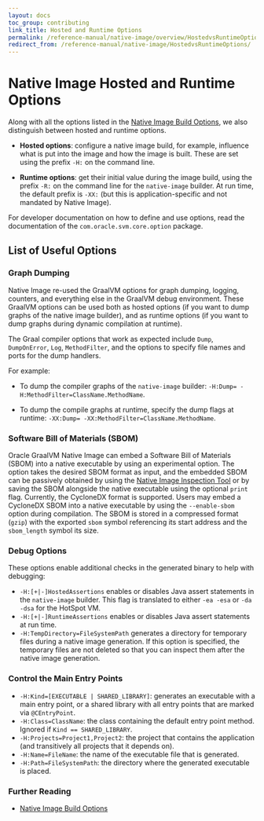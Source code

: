 ```yaml
---
layout: docs
toc_group: contributing
link_title: Hosted and Runtime Options
permalink: /reference-manual/native-image/overview/HostedvsRuntimeOptions/
redirect_from: /reference-manual/native-image/HostedvsRuntimeOptions/
---
```


# Native Image Hosted and Runtime Options

Along with all the options listed in the [Native Image Build Options](BuildOptions.md), we also distinguish between hosted and runtime options.

* **Hosted options**: configure a native image build, for example, influence what is put into the image and how the image is built. These are set using the prefix `-H:` on the command line.

* **Runtime options**: get their initial value during the image build, using the prefix `-R:` on the command line for the `native-image` builder. At run time, the default prefix is `-XX:` (but this is application-specific and not mandated by Native Image).

For developer documentation on how to define and use options, read the documentation of the `com.oracle.svm.core.option` package.

## List of Useful Options

### Graph Dumping
Native Image re-used the GraalVM options for graph dumping, logging, counters, and everything else in the GraalVM debug environment.
These GraalVM options can be used both as hosted options (if you want to dump graphs of the native image builder), and as runtime options (if you want to dump graphs during dynamic compilation at runtime).

The Graal compiler options that work as expected include `Dump`, `DumpOnError`, `Log`, `MethodFilter`, and the options to specify file names and ports for the dump handlers.

For example:
* To dump the compiler graphs of the `native-image` builder: `-H:Dump= -H:MethodFilter=ClassName.MethodName`.

* To dump the compile graphs at runtime, specify the dump flags at runtime: `-XX:Dump= -XX:MethodFilter=ClassName.MethodName`.

### Software Bill of Materials (SBOM)

Oracle GraalVM Native Image can embed a Software Bill of Materials (SBOM) into a native executable by using an experimental option.
The option takes the desired SBOM format as input, and the embedded SBOM can be passively obtained by using the [Native Image Inspection Tool](InspectTool.md) or by saving the SBOM alongside the native executable using the optional `print` flag.
Currently, the CycloneDX format is supported. Users may embed a CycloneDX SBOM into a native executable by using the `--enable-sbom` option during compilation.
The SBOM is stored in a compressed format (`gzip`) with the exported `sbom` symbol referencing its start address and the `sbom_length` symbol its size.

### Debug Options

These options enable additional checks in the generated binary to help with debugging:

* `-H:[+|-]HostedAssertions`
  enables or disables Java assert statements in the `native-image` builder.
This flag is translated to either `-ea -esa` or `-da -dsa` for the HotSpot VM.
* `-H:[+|-]RuntimeAssertions`
  enables or disables Java assert statements at run time.
* `-H:TempDirectory=FileSystemPath`
  generates a directory for temporary files during a native image generation.
If this option is specified, the temporary files are not deleted so that you can inspect them after the native image generation.

### Control the Main Entry Points

* `-H:Kind=[EXECUTABLE | SHARED_LIBRARY]`:
  generates an executable with a main entry point, or a shared library with all entry points that are marked via `@CEntryPoint`.
* `-H:Class=ClassName`:
  the class containing the default entry point method.
Ignored if `Kind == SHARED_LIBRARY`.
* `-H:Projects=Project1,Project2`:
  the project that contains the application (and transitively all projects that it depends on).
* `-H:Name=FileName`:
  the name of the executable file that is generated.
* `-H:Path=FileSystemPath`:
  the directory where the generated executable is placed.

### Further Reading

* [Native Image Build Options](BuildOptions.md)